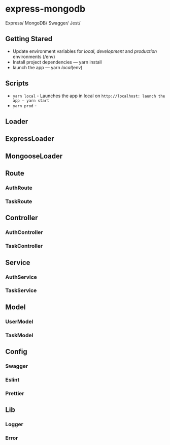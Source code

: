 # express-mongodb
Express/
MongoDB/
Swagger/
Jest/

## Getting Stared
- Update environment variables for *local*, *development* and *production* environments (/env)
- Install project dependencies — yarn install
- launch the app — yarn *local*(env)

## Scripts
- `yarn local` - Launches the app in local on `http://localhost: launch the app — yarn start`
- `yarn prod` - 

## Loader
## ExpressLoader
## MongooseLoader

## Route
### AuthRoute
### TaskRoute

## Controller
### AuthController
### TaskController

## Service
### AuthService
### TaskService

## Model
### UserModel
### TaskModel

## Config
### Swagger
### Eslint
### Prettier

## Lib
### Logger
### Error

